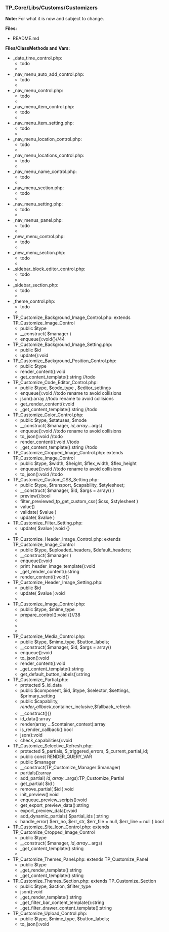 ### TP_Core/Libs/Customs/Customizers

**Note:** For what it is now and subject to change. 

**Files:** 
- README.md

**Files/ClassMethods and Vars:**  
- _date_time_control.php: 	
	- todo 
	-  
- _nav_menu_auto_add_control.php: 	
	- todo 
	-  
- _nav_menu_control.php: 	
	* todo 
	*  
- _nav_menu_item_control.php: 	
	- todo 
	-  
- _nav_menu_item_setting.php: 	
	* todo 
	*  
- _nav_menu_location_control.php: 	
	- todo 
	-  
- _nav_menu_locations_control.php: 	
	- todo 
	-  
- _nav_menu_name_control.php: 	
	- todo 
	-  
- _nav_menu_section.php: 	
	- todo 
	-  
- _nav_menu_setting.php: 	
	* todo 
	*  
- _nav_menus_panel.php: 	
	- todo 
	-  
- _new_menu_control.php: 	
	* todo 
	*  
- _new_menu_section.php: 	
	- todo 
	-  
- _sidebar_block_editor_control.php: 	
	- todo 
	-  
- _sidebar_section.php: 	
	- todo 
	-  
- _theme_control.php: 	
	- todo 
	-  
- TP_Customize_Background_Image_Control.php: extends TP_Customize_Image_Control	
	- public $type 
	- __construct( $manager ) 
	- enqueue():void{}//44 
- TP_Customize_Background_Image_Setting.php: 	
	- public $id 
	- update():void 
- TP_Customize_Background_Position_Control.php: 	
	- public $type 
	- render_content():void 
	- get_content_template():string //todo
- TP_Customize_Code_Editor_Control.php: 	
	- public $type, $code_type , $editor_settings 
	* enqueue():void //todo rename to avoid collisions 
	- json():array //todo rename to avoid collisions  
	- get_render_content():void 
	- _get_content_template():string //todo
- TP_Customize_Color_Control.php: 	
	- public $type, $statuses, $mode  
	- __construct( $manager, $id,array ...$args) 
	- enqueue():void //todo rename to avoid collisions  
	- to_json():void //todo
	- render_content():void //todo 
	- _get_content_template():string //todo 
- TP_Customize_Cropped_Image_Control.php: extends TP_Customize_Image_Control	
	- public $type, $width, $height, $flex_width, $flex_height
	- enqueue():void //todo rename to avoid collisions  
	- to_json():void //todo
- TP_Customize_Custom_CSS_Setting.php: 	
	- public $type, $transport, $capability, $stylesheet; 
	- __construct( $manager, $id, $args = array() ) 
	- preview():bool 
	- filter_previewed_tp_get_custom_css( $css, $stylesheet ) 
	- value() 
	- validate( $value ) 
	- update( $value ) 
- TP_Customize_Filter_Setting.php: 	
	- update( $value ):void {} 
	-  
- TP_Customize_Header_Image_Control.php: extends TP_Customize_Image_Control	
	- public $type, $uploaded_headers, $default_headers; 
	- __construct( $manager ) 
	- enqueue():void 
	- print_header_image_template():void 
	- _get_render_content():string 
	- render_content():void{} 
- TP_Customize_Header_Image_Setting.php: 	
	- public $id 
	- update( $value ):void  
	-  
- TP_Customize_Image_Control.php: 	
	- public $type, $mime_type 
	- prepare_control():void {}//38 
	-  
	-  
	-  
- TP_Customize_Media_Control.php: 	
	- public $type, $mime_type, $button_labels; 
	- __construct( $manager, $id, $args = array() 
	- enqueue():void 
	- to_json():void 
	- render_content():void 
	- _get_content_template():string 
	- get_default_button_labels():string 
- TP_Customize_Partial.php: 	
	- protected $_id_data 
	- public $component, $id, $type, $selector, $settings, $primary_setting 
	- public $capability, $render_callback,$container_inclusive,$fallback_refresh 
	- __construct(){} 
	- id_data():array 
	- render(array ...$container_context):array 
	- is_render_callback():bool 
	- json():void 
	- check_capabilities():void 
- TP_Customize_Selective_Refresh.php: 	
	- protected $_partials, $_triggered_errors, $_current_partial_id;  
	- public const RENDER_QUERY_VAR 
	- public $manager 
	- __construct(TP_Customize_Manager $manager) 
	- partials():array 
	- add_partial( $id,array ...$args):TP_Customize_Partial 
	- get_partial( $id ) 
	- remove_partial( $id ):void 
	- init_preview():void 
	- enqueue_preview_scripts():void 
	- get_export_preview_data():string 
	- export_preview_data():void 
	- add_dynamic_partials( $partial_ids ):string 
	- handle_error( $err_no, $err_str, $err_file = null, $err_line = null ):bool 
- TP_Customize_Site_Icon_Control.php: extends TP_Customize_Cropped_Image_Control	
	- public $type 
	- __construct( $manager, $id,array ...$args) 
	- _get_content_template():string 
	-  
- TP_Customize_Themes_Panel.php: extends TP_Customize_Panel	
	- public $type 
	- _get_render_template():string 
	- _get_content_template():string 
- TP_Customize_Themes_Section.php: extends TP_Customize_Section	
	- public $type, $action, $filter_type 
	- json():void 
	- _get_render_template():string 
	- _get_filter_bar_content_template():string 
	- _get_filter_drawer_content_template():string 
- TP_Customize_Upload_Control.php: 	
	- public $type, $mime_type, $button_labels; 
	- to_json():void 
